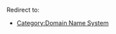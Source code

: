 Redirect to:

*   [Category:Domain Name System](/index.php/Category:Domain_Name_System "Category:Domain Name System")